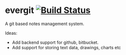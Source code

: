 evergit [![Build Status](https://travis-ci.org/jverghese/evergit.png?branch=master)](https://travis-ci.org/jverghese/evergit)
=======

A git based notes management system.

Ideas:
- Add backend support for github, bitbucket.
- Add support for storing text data, drawings, charts etc
